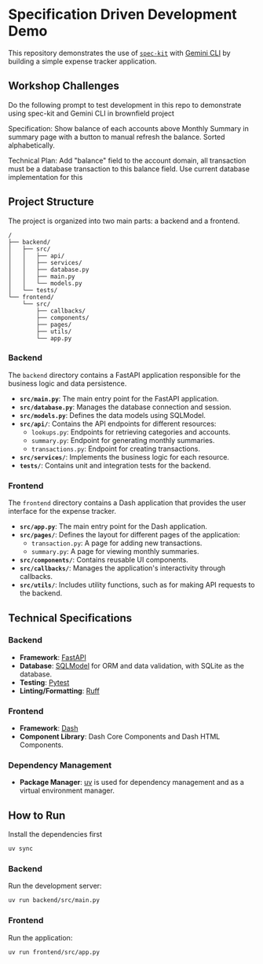 # Specification Driven Development Demo

This repository demonstrates the use of [`spec-kit`](https://github.com/github/spec-kit) with [Gemini CLI](https://github.com/google-gemini/gemini-cli) by building a simple expense tracker application.

## Workshop Challenges

Do the following prompt to test development in this repo to demonstrate using spec-kit and Gemini CLI in brownfield project

Specification: Show balance of each accounts above Monthly Summary in summary page with a button to manual refresh the balance. Sorted alphabetically.

Technical Plan: Add "balance" field to the account domain, all transaction must be a database transaction to this balance field. Use current database implementation for this

## Project Structure

The project is organized into two main parts: a backend and a frontend.

```
/
├── backend/
│   ├── src/
│   │   ├── api/
│   │   ├── services/
│   │   ├── database.py
│   │   ├── main.py
│   │   └── models.py
│   └── tests/
└── frontend/
    └── src/
        ├── callbacks/
        ├── components/
        ├── pages/
        ├── utils/
        └── app.py
```

### Backend

The `backend` directory contains a FastAPI application responsible for the business logic and data persistence.

- **`src/main.py`**: The main entry point for the FastAPI application.
- **`src/database.py`**: Manages the database connection and session.
- **`src/models.py`**: Defines the data models using SQLModel.
- **`src/api/`**: Contains the API endpoints for different resources:
    - `lookups.py`: Endpoints for retrieving categories and accounts.
    - `summary.py`: Endpoint for generating monthly summaries.
    - `transactions.py`: Endpoint for creating transactions.
- **`src/services/`**: Implements the business logic for each resource.
- **`tests/`**: Contains unit and integration tests for the backend.

### Frontend

The `frontend` directory contains a Dash application that provides the user interface for the expense tracker.

- **`src/app.py`**: The main entry point for the Dash application.
- **`src/pages/`**: Defines the layout for different pages of the application:
    - `transaction.py`: A page for adding new transactions.
    - `summary.py`: A page for viewing monthly summaries.
- **`src/components/`**: Contains reusable UI components.
- **`src/callbacks/`**: Manages the application's interactivity through callbacks.
- **`src/utils/`**: Includes utility functions, such as for making API requests to the backend.

## Technical Specifications

### Backend

- **Framework**: [FastAPI](https://fastapi.tiangolo.com/)
- **Database**: [SQLModel](https://sqlmodel.tiangolo.com/) for ORM and data validation, with SQLite as the database.
- **Testing**: [Pytest](https://docs.pytest.org/)
- **Linting/Formatting**: [Ruff](https://github.com/astral-sh/ruff)

### Frontend

- **Framework**: [Dash](https://dash.plotly.com/)
- **Component Library**: Dash Core Components and Dash HTML Components.

### Dependency Management

- **Package Manager**: [uv](https://github.com/astral-sh/uv) is used for dependency management and as a virtual environment manager.

## How to Run

Install the dependencies first

```bash
uv sync
```

### Backend

Run the development server:

```bash
uv run backend/src/main.py
```

### Frontend

Run the application:

```bash
uv run frontend/src/app.py
```

